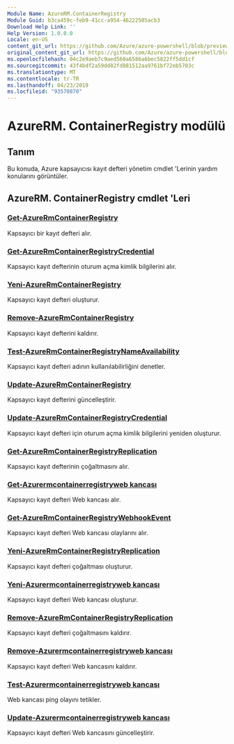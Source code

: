 ```yaml
---
Module Name: AzureRM.ContainerRegistry
Module Guid: b3ca459c-feb9-41cc-a954-46222505acb3
Download Help Link: ''
Help Version: 1.0.0.0
Locale: en-US
content_git_url: https://github.com/Azure/azure-powershell/blob/preview/src/ResourceManager/ContainerRegistry/Commands.ContainerRegistry/help/AzureRM.ContainerRegistry.md
original_content_git_url: https://github.com/Azure/azure-powershell/blob/preview/src/ResourceManager/ContainerRegistry/Commands.ContainerRegistry/help/AzureRM.ContainerRegistry.md
ms.openlocfilehash: 04c2e9aeb7c9aed560a6586a6bec5822ff5dd1cf
ms.sourcegitcommit: 43f4bdf2a59dd82fd881512aa9761bf72eb5703c
ms.translationtype: MT
ms.contentlocale: tr-TR
ms.lasthandoff: 04/23/2019
ms.locfileid: "93570870"
---
```

# AzureRM. ContainerRegistry modülü
## Tanım
Bu konuda, Azure kapsayıcısı kayıt defteri yönetim cmdlet 'Lerinin yardım konularını görüntüler.

## AzureRM. ContainerRegistry cmdlet 'Leri
### [Get-AzureRmContainerRegistry](Get-AzureRmContainerRegistry.md)
Kapsayıcı bir kayıt defteri alır.

### [Get-AzureRmContainerRegistryCredential](Get-AzureRmContainerRegistryCredential.md)
Kapsayıcı kayıt defterinin oturum açma kimlik bilgilerini alır.

### [Yeni-AzureRmContainerRegistry](New-AzureRmContainerRegistry.md)
Kapsayıcı kayıt defteri oluşturur.

### [Remove-AzureRmContainerRegistry](Remove-AzureRmContainerRegistry.md)
Kapsayıcı kayıt defterini kaldırır.

### [Test-AzureRmContainerRegistryNameAvailability](Test-AzureRmContainerRegistryNameAvailability.md)
Kapsayıcı kayıt defteri adının kullanılabilirliğini denetler.

### [Update-AzureRmContainerRegistry](Update-AzureRmContainerRegistry.md)
Kapsayıcı kayıt defterini güncelleştirir.

### [Update-AzureRmContainerRegistryCredential](Update-AzureRmContainerRegistryCredential.md)
Kapsayıcı kayıt defteri için oturum açma kimlik bilgilerini yeniden oluşturur.

### [Get-AzureRmContainerRegistryReplication](Get-AzureRmContainerRegistryReplication.md)
Kapsayıcı kayıt defterinin çoğaltmasını alır.

### [Get-Azurermcontainerregistryweb kancası](Get-AzureRmContainerRegistryWebhook.md)
Kapsayıcı kayıt defteri Web kancası alır.

### [Get-AzureRmContainerRegistryWebhookEvent](Get-AzureRmContainerRegistryWebhookEvent.md)
Kapsayıcı kayıt defteri Web kancası olaylarını alır.

### [Yeni-AzureRmContainerRegistryReplication](New-AzureRmContainerRegistryReplication.md)
Kapsayıcı kayıt defteri çoğaltması oluşturur.

### [Yeni-Azurermcontainerregistryweb kancası](New-AzureRmContainerRegistryWebhook.md)
Kapsayıcı kayıt defteri Web kancası oluşturur.

### [Remove-AzureRmContainerRegistryReplication](Remove-AzureRmContainerRegistryReplication.md)
Kapsayıcı kayıt defteri çoğaltmasını kaldırır.

### [Remove-Azurermcontainerregistryweb kancası](Remove-AzureRmContainerRegistryWebhook.md)
Kapsayıcı kayıt defteri Web kancasını kaldırır.

### [Test-Azurermcontainerregistryweb kancası](Test-AzureRmContainerRegistryWebhook.md)
Web kancası ping olayını tetikler.

### [Update-Azurermcontainerregistryweb kancası](Update-AzureRmContainerRegistryWebhook.md)
Kapsayıcı kayıt defteri Web kancasını güncelleştirir.
